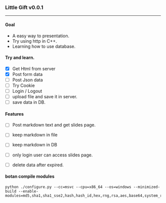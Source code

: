 ### Little Gift v0.0.1
---

#### Goal
- A easy way to presentation.
- Try using http in C++.
- Learning how to use database.

#### Try and learn.
- [X] Get Html from server
- [X] Post form data
- [ ] Post Json data
- [ ] Try Cookie
- [ ] Login / Logout
- [ ] upload file and save it in server.
- [ ] save data in DB.

#### Features
- [ ] Post markdown text and get slides page.
- [ ] keep markdown in file
- [ ] keep markdown in DB
- [ ] only login user can access slides page.
- [ ] delete data after expired.




#### botan compile modules
```
python ./configure.py --cc=msvc --cpu=x86_64 --os=windows --minimized-build --enable-modules=md5,sha1,sha1_sse2,hash,hash_id,hex,rng,rsa,aes,base64,system_rng,uuid,des 
```
